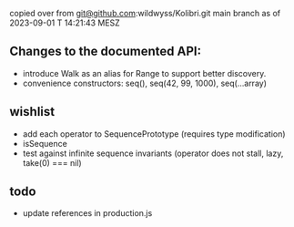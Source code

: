 copied over from 
git@github.com:wildwyss/Kolibri.git 
main branch as of 2023-09-01 T 14:21:43 MESZ

## Changes to the documented API:
- introduce Walk as an alias for Range to support better discovery.
- convenience constructors: seq(), seq(42, 99, 1000), seq(...array)

## wishlist
- add each operator to SequencePrototype (requires type modification)
- isSequence
- test against infinite sequence invariants (operator does not stall, lazy, take(0) === nil)

## todo
- update references in production.js
